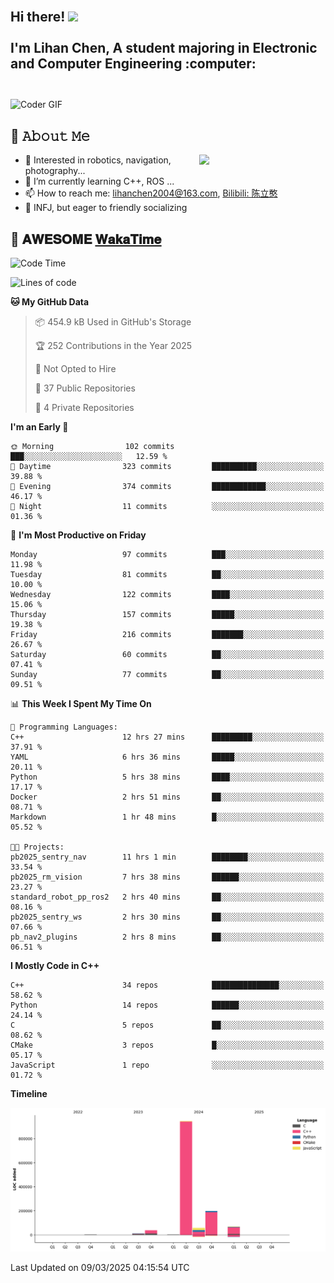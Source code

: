 <h2 align="left">
 <abc>
  <br>Hi there! <img src="https://user-images.githubusercontent.com/42378118/110234147-e3259600-7f4e-11eb-95be-0c4047144dea.gif" width="30"><br>
  <br> I'm Lihan Chen, A student majoring in Electronic and Computer Engineering :computer:<br>
  <br>
 </abc>
</h2>

<img align="center" src="https://media.giphy.com/media/SWoSkN6DxTszqIKEqv/giphy.gif" alt="Coder GIF" width="500">

## :book: 𝙰𝚋𝚘𝚞𝚝 𝙼𝚎

<img align="right" width="40%" src="https://github-readme-stats.vercel.app/api?username=LihanChen2004&show_icons=true&icon_color=CE1D2D&text_color=718096&bg_color=ffffff&hide_title=true" />

- 🌟 Interested in robotics, navigation, photography...
- 🌱 I’m currently learning C++, ROS ... 
- 📫 How to reach me: lihanchen2004@163.com, [Bilibili: 陈立憨](https://space.bilibili.com/170786212)
- 👯 INFJ, but eager to friendly socializing

## 📜 𝐀𝐖𝐄𝐒𝐎𝐌𝐄 [𝐖𝐚𝐤𝐚𝐓𝐢𝐦𝐞](https://github.com/anmol098/waka-readme-stats)

<!--START_SECTION:waka-->
![Code Time](http://img.shields.io/badge/Code%20Time-909%20hrs%2044%20mins-blue)

![Lines of code](https://img.shields.io/badge/From%20Hello%20World%20I%27ve%20Written-1.3%20million%20lines%20of%20code-blue)

**🐱 My GitHub Data** 

> 📦 454.9 kB Used in GitHub's Storage 
 > 
> 🏆 252 Contributions in the Year 2025
 > 
> 🚫 Not Opted to Hire
 > 
> 📜 37 Public Repositories 
 > 
> 🔑 4 Private Repositories 
 > 
**I'm an Early 🐤** 

```text
🌞 Morning                102 commits         ███░░░░░░░░░░░░░░░░░░░░░░   12.59 % 
🌆 Daytime                323 commits         ██████████░░░░░░░░░░░░░░░   39.88 % 
🌃 Evening                374 commits         ████████████░░░░░░░░░░░░░   46.17 % 
🌙 Night                  11 commits          ░░░░░░░░░░░░░░░░░░░░░░░░░   01.36 % 
```
📅 **I'm Most Productive on Friday** 

```text
Monday                   97 commits          ███░░░░░░░░░░░░░░░░░░░░░░   11.98 % 
Tuesday                  81 commits          ██░░░░░░░░░░░░░░░░░░░░░░░   10.00 % 
Wednesday                122 commits         ████░░░░░░░░░░░░░░░░░░░░░   15.06 % 
Thursday                 157 commits         █████░░░░░░░░░░░░░░░░░░░░   19.38 % 
Friday                   216 commits         ███████░░░░░░░░░░░░░░░░░░   26.67 % 
Saturday                 60 commits          ██░░░░░░░░░░░░░░░░░░░░░░░   07.41 % 
Sunday                   77 commits          ██░░░░░░░░░░░░░░░░░░░░░░░   09.51 % 
```


📊 **This Week I Spent My Time On** 

```text
💬 Programming Languages: 
C++                      12 hrs 27 mins      █████████░░░░░░░░░░░░░░░░   37.91 % 
YAML                     6 hrs 36 mins       █████░░░░░░░░░░░░░░░░░░░░   20.11 % 
Python                   5 hrs 38 mins       ████░░░░░░░░░░░░░░░░░░░░░   17.17 % 
Docker                   2 hrs 51 mins       ██░░░░░░░░░░░░░░░░░░░░░░░   08.71 % 
Markdown                 1 hr 48 mins        █░░░░░░░░░░░░░░░░░░░░░░░░   05.52 % 

🐱‍💻 Projects: 
pb2025_sentry_nav        11 hrs 1 min        ████████░░░░░░░░░░░░░░░░░   33.54 % 
pb2025_rm_vision         7 hrs 38 mins       ██████░░░░░░░░░░░░░░░░░░░   23.27 % 
standard_robot_pp_ros2   2 hrs 40 mins       ██░░░░░░░░░░░░░░░░░░░░░░░   08.16 % 
pb2025_sentry_ws         2 hrs 30 mins       ██░░░░░░░░░░░░░░░░░░░░░░░   07.66 % 
pb_nav2_plugins          2 hrs 8 mins        ██░░░░░░░░░░░░░░░░░░░░░░░   06.51 % 
```

**I Mostly Code in C++** 

```text
C++                      34 repos            ███████████████░░░░░░░░░░   58.62 % 
Python                   14 repos            ██████░░░░░░░░░░░░░░░░░░░   24.14 % 
C                        5 repos             ██░░░░░░░░░░░░░░░░░░░░░░░   08.62 % 
CMake                    3 repos             █░░░░░░░░░░░░░░░░░░░░░░░░   05.17 % 
JavaScript               1 repo              ░░░░░░░░░░░░░░░░░░░░░░░░░   01.72 % 
```



**Timeline**

![Lines of Code chart](https://raw.githubusercontent.com/LihanChen2004/LihanChen2004/main/assets/bar_graph.png)


 Last Updated on 09/03/2025 04:15:54 UTC
<!--END_SECTION:waka-->

<!--
**LihanChen2004/LihanChen2004** is a ✨ _special_ ✨ repository because its `README.md` (this file) appears on your GitHub profile.

Here are some ideas to get you started:

- 🔭 I’m currently working on ...
- 🌱 I’m currently learning ...
- 👯 I’m looking to collaborate on ...
- 🤔 I’m looking for help with ...
- 💬 Ask me about ...
- 📫 How to reach me: ...
- 😄 Pronouns: ...
- ⚡ Fun fact: ...
-->
